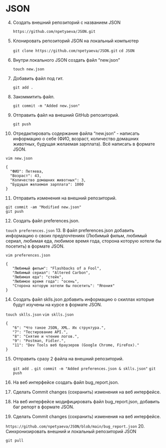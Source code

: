 # JSON

4. Создать внешний репозиторий c названием JSON

    `https://github.com/npetyaeva/JSON.git`

5. Клонировать репозиторий JSON на локальный компьютер

    `git clone https://github.com/npetyaeva/JSON.git` `cd JSON`

6. Внутри локального JSON создать файл “new.json”

    `touch new.json`

7. Добавить файл под гит.

    `git add .`

8. Закоммитить файл.

    `git commit -m "Added new.json"`

9. Отправить файл на внешний GitHub репозиторий.
    
   `git push`
10. Отредактировать содержание файла “new.json” - написать информацию о себе (ФИО, возраст, количество домашних животных, будущая желаемая зарплата). Всё написать в формате JSON.

   `vim new.json`
   ```
   { 
     "ФИО": Петяева,
     "Возраст": 43,
     "Количество домашних животных": 3,
     "Будущая желаемая зарплата": 1000
   }
   ```
11. Отправить изменения на внешний репозиторий.

   ```
   git commit -am "Modified new.json"
   git push
   ```
12. Создать файл preferences.json.

   `touch preferences.json`
13. В файл preferences.json добавить информацию о своих предпочтениях (Любимый фильм, любимый сериал, любимая еда, любимое время года, сторона которую хотели бы посетить) в формате JSON.

   `vim preferences.json`
   ```
   { 
      "Любимый фильм": "Flashbacks of a Fool",
      "Любимый сериал": "Altered Carbon",
      "Любимая еда": "стейк",
      "Любимое время года": "осень",
      "Сторона которую хотели бы посетить": "Япония"
   }
   ```
14. Создать файл sklls.json добавить информацию о скиллах которые будут изучены на курсе в формате JSON.

   `touch sklls.json`
   `vim sklls.json`
   ```
   { 
      "6": "Что такое JSON, XML. Их структура.",
      "7": "Тестирование API.",
      "8": "Снятие и чтение логов.",
      "9": "Postman, Fidler.",
      "11": "Dev Tools веб браузеров (Google Chrome, FireFox)."
   }
   ```
15. Отправить сразу 2 файла на внешний репозиторий.

    `git add .`
    `git commit -m "Added preferences.json & sklls.json"`
    `git push`
16. На веб интерфейсе создать файл bug_report.json.
17. Сделать Commit changes (сохранить) изменения на веб интерфейсе.
18. На веб интерфейсе модифицировать файл bug_report.json, добавить баг репорт в формате JSON.
19. Сделать Commit changes (сохранить) изменения на веб интерфейсе.

   `https://github.com/npetyaeva/JSON/blob/main/bug_report.json`
20. Синхронизировать внешний и локальный репозиторий JSON

`git pull`
